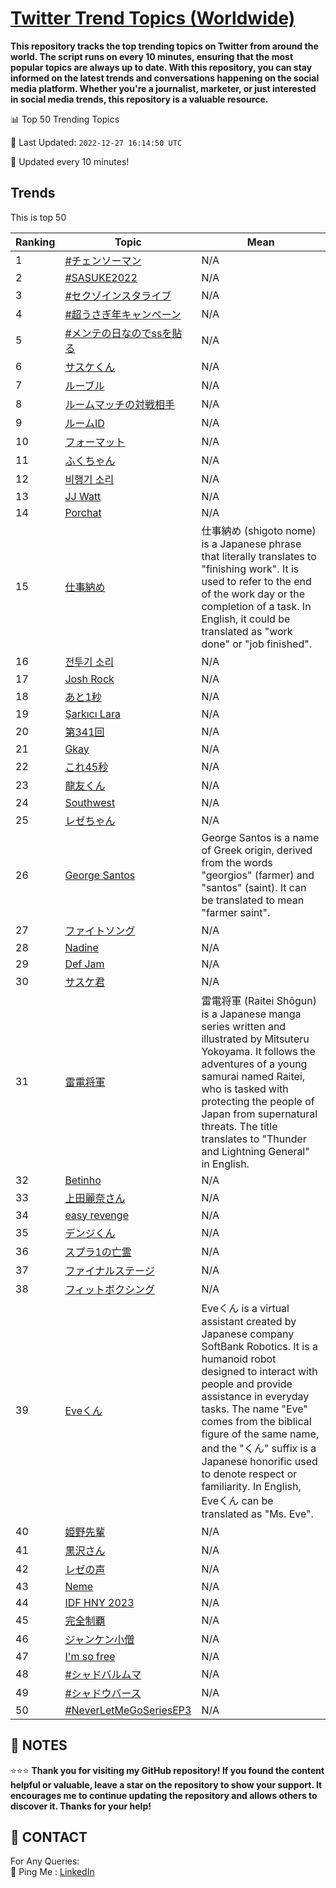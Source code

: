 [Twitter Trend Topics (Worldwide)](https://github.com/ErcinDedeoglu/Twitter-Trend-Topics)
==========

**This repository tracks the top trending topics on Twitter from around the world. 
The script runs on every 10 minutes, ensuring that the most popular topics are always up to date. 
With this repository, you can stay informed on the latest trends and conversations happening on the social media platform. 
Whether you're a journalist, marketer, or just interested in social media trends, this repository is a valuable resource.**


📊 Top 50 Trending Topics

📆 Last Updated: `2022-12-27 16:14:50 UTC`

🔧 Updated every 10 minutes!


## Trends

This is top 50

| Ranking | Topic | Mean |
| ------- | ------------ | ------------ |
| 1 | [#チェンソーマン](http://twitter.com/search?q=%23%e3%83%81%e3%82%a7%e3%83%b3%e3%82%bd%e3%83%bc%e3%83%9e%e3%83%b3) | N/A |
| 2 | [#SASUKE2022](http://twitter.com/search?q=%23SASUKE2022) | N/A |
| 3 | [#セクゾインスタライブ](http://twitter.com/search?q=%23%e3%82%bb%e3%82%af%e3%82%be%e3%82%a4%e3%83%b3%e3%82%b9%e3%82%bf%e3%83%a9%e3%82%a4%e3%83%96) | N/A |
| 4 | [#超うさぎ年キャンペーン](http://twitter.com/search?q=%23%e8%b6%85%e3%81%86%e3%81%95%e3%81%8e%e5%b9%b4%e3%82%ad%e3%83%a3%e3%83%b3%e3%83%9a%e3%83%bc%e3%83%b3) | N/A |
| 5 | [#メンテの日なのでssを貼る](http://twitter.com/search?q=%23%e3%83%a1%e3%83%b3%e3%83%86%e3%81%ae%e6%97%a5%e3%81%aa%e3%81%ae%e3%81%a7ss%e3%82%92%e8%b2%bc%e3%82%8b) | N/A |
| 6 | [サスケくん](http://twitter.com/search?q=%e3%82%b5%e3%82%b9%e3%82%b1%e3%81%8f%e3%82%93) | N/A |
| 7 | [ルーブル](http://twitter.com/search?q=%e3%83%ab%e3%83%bc%e3%83%96%e3%83%ab) | N/A |
| 8 | [ルームマッチの対戦相手](http://twitter.com/search?q=%e3%83%ab%e3%83%bc%e3%83%a0%e3%83%9e%e3%83%83%e3%83%81%e3%81%ae%e5%af%be%e6%88%a6%e7%9b%b8%e6%89%8b) | N/A |
| 9 | [ルームID](http://twitter.com/search?q=%e3%83%ab%e3%83%bc%e3%83%a0ID) | N/A |
| 10 | [フォーマット](http://twitter.com/search?q=%e3%83%95%e3%82%a9%e3%83%bc%e3%83%9e%e3%83%83%e3%83%88) | N/A |
| 11 | [ふくちゃん](http://twitter.com/search?q=%e3%81%b5%e3%81%8f%e3%81%a1%e3%82%83%e3%82%93) | N/A |
| 12 | [비행기 소리](http://twitter.com/search?q=%eb%b9%84%ed%96%89%ea%b8%b0+%ec%86%8c%eb%a6%ac) | N/A |
| 13 | [JJ Watt](http://twitter.com/search?q=JJ+Watt) | N/A |
| 14 | [Porchat](http://twitter.com/search?q=Porchat) | N/A |
| 15 | [仕事納め](http://twitter.com/search?q=%e4%bb%95%e4%ba%8b%e7%b4%8d%e3%82%81) | 仕事納め (shigoto nome) is a Japanese phrase that literally translates to "finishing work". It is used to refer to the end of the work day or the completion of a task. In English, it could be translated as "work done" or "job finished". |
| 16 | [전투기 소리](http://twitter.com/search?q=%ec%a0%84%ed%88%ac%ea%b8%b0+%ec%86%8c%eb%a6%ac) | N/A |
| 17 | [Josh Rock](http://twitter.com/search?q=Josh+Rock) | N/A |
| 18 | [あと1秒](http://twitter.com/search?q=%e3%81%82%e3%81%a81%e7%a7%92) | N/A |
| 19 | [Şarkıcı Lara](http://twitter.com/search?q=%c5%9eark%c4%b1c%c4%b1+Lara) | N/A |
| 20 | [第341回](http://twitter.com/search?q=%e7%ac%ac341%e5%9b%9e) | N/A |
| 21 | [Gkay](http://twitter.com/search?q=Gkay) | N/A |
| 22 | [これ45秒](http://twitter.com/search?q=%e3%81%93%e3%82%8c45%e7%a7%92) | N/A |
| 23 | [龍友くん](http://twitter.com/search?q=%e9%be%8d%e5%8f%8b%e3%81%8f%e3%82%93) | N/A |
| 24 | [Southwest](http://twitter.com/search?q=Southwest) | N/A |
| 25 | [レゼちゃん](http://twitter.com/search?q=%e3%83%ac%e3%82%bc%e3%81%a1%e3%82%83%e3%82%93) | N/A |
| 26 | [George Santos](http://twitter.com/search?q=George+Santos) | George Santos is a name of Greek origin, derived from the words "georgios" (farmer) and "santos" (saint). It can be translated to mean "farmer saint". |
| 27 | [ファイトソング](http://twitter.com/search?q=%e3%83%95%e3%82%a1%e3%82%a4%e3%83%88%e3%82%bd%e3%83%b3%e3%82%b0) | N/A |
| 28 | [Nadine](http://twitter.com/search?q=Nadine) | N/A |
| 29 | [Def Jam](http://twitter.com/search?q=Def+Jam) | N/A |
| 30 | [サスケ君](http://twitter.com/search?q=%e3%82%b5%e3%82%b9%e3%82%b1%e5%90%9b) | N/A |
| 31 | [雷電将軍](http://twitter.com/search?q=%e9%9b%b7%e9%9b%bb%e5%b0%86%e8%bb%8d) | 雷電将軍 (Raitei Shōgun) is a Japanese manga series written and illustrated by Mitsuteru Yokoyama. It follows the adventures of a young samurai named Raitei, who is tasked with protecting the people of Japan from supernatural threats. The title translates to "Thunder and Lightning General" in English. |
| 32 | [Betinho](http://twitter.com/search?q=Betinho) | N/A |
| 33 | [上田麗奈さん](http://twitter.com/search?q=%e4%b8%8a%e7%94%b0%e9%ba%97%e5%a5%88%e3%81%95%e3%82%93) | N/A |
| 34 | [easy revenge](http://twitter.com/search?q=easy+revenge) | N/A |
| 35 | [デンジくん](http://twitter.com/search?q=%e3%83%87%e3%83%b3%e3%82%b8%e3%81%8f%e3%82%93) | N/A |
| 36 | [スプラ1の亡霊](http://twitter.com/search?q=%e3%82%b9%e3%83%97%e3%83%a91%e3%81%ae%e4%ba%a1%e9%9c%8a) | N/A |
| 37 | [ファイナルステージ](http://twitter.com/search?q=%e3%83%95%e3%82%a1%e3%82%a4%e3%83%8a%e3%83%ab%e3%82%b9%e3%83%86%e3%83%bc%e3%82%b8) | N/A |
| 38 | [フィットボクシング](http://twitter.com/search?q=%e3%83%95%e3%82%a3%e3%83%83%e3%83%88%e3%83%9c%e3%82%af%e3%82%b7%e3%83%b3%e3%82%b0) | N/A |
| 39 | [Eveくん](http://twitter.com/search?q=Eve%e3%81%8f%e3%82%93) | Eveくん is a virtual assistant created by Japanese company SoftBank Robotics. It is a humanoid robot designed to interact with people and provide assistance in everyday tasks. The name "Eve" comes from the biblical figure of the same name, and the "くん" suffix is a Japanese honorific used to denote respect or familiarity. In English, Eveくん can be translated as "Ms. Eve". |
| 40 | [姫野先輩](http://twitter.com/search?q=%e5%a7%ab%e9%87%8e%e5%85%88%e8%bc%a9) | N/A |
| 41 | [黒沢さん](http://twitter.com/search?q=%e9%bb%92%e6%b2%a2%e3%81%95%e3%82%93) | N/A |
| 42 | [レゼの声](http://twitter.com/search?q=%e3%83%ac%e3%82%bc%e3%81%ae%e5%a3%b0) | N/A |
| 43 | [Neme](http://twitter.com/search?q=Neme) | N/A |
| 44 | [IDF HNY 2023](http://twitter.com/search?q=IDF+HNY+2023) | N/A |
| 45 | [完全制覇](http://twitter.com/search?q=%e5%ae%8c%e5%85%a8%e5%88%b6%e8%a6%87) | N/A |
| 46 | [ジャンケン小僧](http://twitter.com/search?q=%e3%82%b8%e3%83%a3%e3%83%b3%e3%82%b1%e3%83%b3%e5%b0%8f%e5%83%a7) | N/A |
| 47 | [I'm so free](http://twitter.com/search?q=I%27m+so+free) | N/A |
| 48 | [#シャドバルムマ](http://twitter.com/search?q=%23%e3%82%b7%e3%83%a3%e3%83%89%e3%83%90%e3%83%ab%e3%83%a0%e3%83%9e) | N/A |
| 49 | [#シャドウバース](http://twitter.com/search?q=%23%e3%82%b7%e3%83%a3%e3%83%89%e3%82%a6%e3%83%90%e3%83%bc%e3%82%b9) | N/A |
| 50 | [#NeverLetMeGoSeriesEP3](http://twitter.com/search?q=%23NeverLetMeGoSeriesEP3) | N/A |




## 📝 NOTES

⭐⭐⭐ **Thank you for visiting my GitHub repository! If you found the content helpful or valuable, leave a star on the repository to show your support. It encourages me to continue updating the repository and allows others to discover it. Thanks for your help!**

## 📨 CONTACT

 For Any Queries:  
            🏓 Ping Me : [LinkedIn](https://www.linkedin.com/in/ercindedeoglu/)